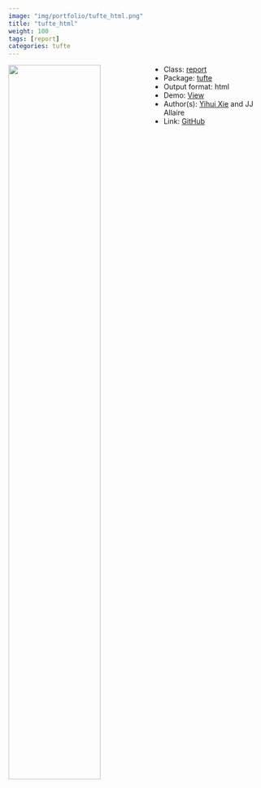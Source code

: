 ```yaml
---
image: "img/portfolio/tufte_html.png"
title: "tufte_html"
weight: 100
tags: [report]
categories: tufte
---
```




<!--more-->

<p><a href="../../img/portfolio/tufte_html.png"><img class = "jf-image-shadow" src="../../img/portfolio/tufte_html.png" width="60%"  align="left"></a></p>

- Class: [report](../../tags/report)
- Package: [tufte](tufte)
- Output format: html
- Demo: [View](https://rstudio.github.io/tufte/)
- Author(s): [Yihui Xie](https://yihui.org/) and JJ Allaire
- Link: [GitHub](https://github.com/rstudio/tufte)


